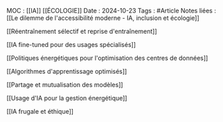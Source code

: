 MOC :  [[IA]] [[ÉCOLOGIE]]
Date : 2024-10-23
Tags : #Article
Notes liées :  [[Le dilemme de l'accessibilité moderne - IA, inclusion et écologie]]

[[Réentraînement sélectif et reprise d'entraînement]]

[[IA fine-tuned pour des usages spécialisés]]

[[Politiques énergétiques pour l'optimisation des centres de données]]

[[Algorithmes d'apprentissage optimisés]]

[[Partage et mutualisation des modèles]]

[[Usage d'IA pour la gestion énergétique]]

[[IA frugale et éthique]]

